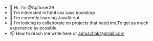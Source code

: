 - 👋 Hi, I’m @Agituser29
- 👀 I’m interested in html css sass bootstrap
- 🌱 I’m currently learning JavaScript
- 💞️ I’m looking to collaborate on projects that need me.To get as much experience as possible.
- 📫 How to reach me write here or adruschak@gmail.com

<!---
Agituser29/Agituser29 is a ✨ special ✨ repository because its `README.md` (this file) appears on your GitHub profile.
You can click the Preview link to take a look at your changes.
--->
